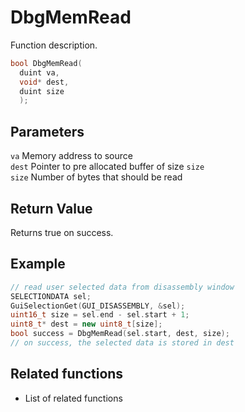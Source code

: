 # DbgMemRead

Function description.

```c++
bool DbgMemRead(
  duint va,
  void* dest,
  duint size
  );
```

## Parameters

`va` Memory address to source<br>
`dest` Pointer to pre allocated buffer of size `size`<br>
`size` Number of bytes that should be read

## Return Value

Returns true on success.

## Example

```c++
// read user selected data from disassembly window
SELECTIONDATA sel;
GuiSelectionGet(GUI_DISASSEMBLY, &sel);
uint16_t size = sel.end - sel.start + 1;
uint8_t* dest = new uint8_t[size];
bool success = DbgMemRead(sel.start, dest, size);
// on success, the selected data is stored in dest
```

## Related functions

- List of related functions
